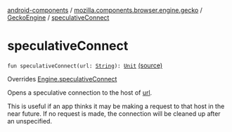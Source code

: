 [android-components](../../index.md) / [mozilla.components.browser.engine.gecko](../index.md) / [GeckoEngine](index.md) / [speculativeConnect](./speculative-connect.md)

# speculativeConnect

`fun speculativeConnect(url: `[`String`](https://kotlinlang.org/api/latest/jvm/stdlib/kotlin/-string/index.html)`): `[`Unit`](https://kotlinlang.org/api/latest/jvm/stdlib/kotlin/-unit/index.html) [(source)](https://github.com/mozilla-mobile/android-components/blob/master/components/browser/engine-gecko-beta/src/main/java/mozilla/components/browser/engine/gecko/GeckoEngine.kt#L74)

Overrides [Engine.speculativeConnect](../../mozilla.components.concept.engine/-engine/speculative-connect.md)

Opens a speculative connection to the host of [url](speculative-connect.md#mozilla.components.browser.engine.gecko.GeckoEngine$speculativeConnect(kotlin.String)/url).

This is useful if an app thinks it may be making a request to that host in the near future. If no request
is made, the connection will be cleaned up after an unspecified.

